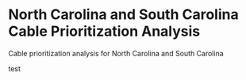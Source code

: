 # North Carolina and South Carolina Cable Prioritization Analysis
Cable prioritization analysis for North Carolina and South Carolina


test